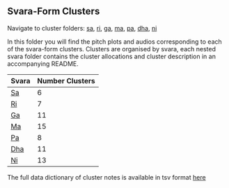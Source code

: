## Svara-Form Clusters

Navigate to cluster folders: [sa](./sa), [ri](./ri), [ga](./ga), [ma](./ma), [pa](./pa), [dha](./dha), [ni](./ni)

In this folder you will find the pitch plots and audios corresponding to each of the svara-form clusters. Clusters are organised by svara, each nested svara folder contains the cluster allocations and cluster description in an accompanying README.

| Svara | Number Clusters |
|-------|-----------------|
| [Sa](./sa)    | 6               |
| [Ri](./ri)    | 7               |
| [Ga](./ga)    | 11              |
| [Ma](./ma)    | 15              |
| [Pa](./pa)    | 8               |
| [Dha](./dha)   | 11              |
| [Ni](./ni)    | 13              |


The full data dictionary of cluster notes is available in tsv format [here](../svara_forms_data_dictionary.tsv)